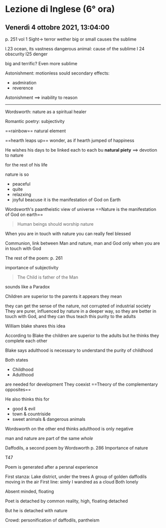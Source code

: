 #  Lezione di Inglese (6° ora)
## Venerdì 4 ottobre 2021, 13:04:00

p. 251 vol 1
Sight$\to$ terror
wether big or small causes the sublime

l.23 ocean, its vastness
dangerous animal: cause of the sublime
l 24 obscurity
l25 denger

big and terrific? Even more sublime

Astonishment: motionless sould
secondary effects:
* asdmiration
* reverence

Astonishment $\implies$ inability to reason


---
Wordsworth: nature as a spiritual healer


Romantic poetry: subjectivity

==rainbow== natural element

==hearth leaps up== wonder, as  if hearth jumped of happiness


He wishes his days to be linked each to each bu **natural piety** $\implies$ devotion to nature

for the rest of his  life


nature is so 
* peaceful
* quite
* relazxing
* joyful
beacuse it is the manifestation of God on Earth

Wordsworth's paantheistic view of universe
==Nature is the manifestation of God on earth==


> Human beings should worship nature

When you are in touch with nature you can really feel blessed

Communion, link between Man and nature, man and God only when you are in touch with God

The rest of the poem: p. 261

importance of subjectivity
 > The Child is father of the Man

sounds like a Paradox



Children are superior to the parents it appears they mean

they can get the sense of the nature, not corrupted of industrial society
They are purer, influenced by nature in a deeper way, so they are better in touch with God, and they can thus teach this purity to the adults

William blake shares this idea

According to Blake the children are superior to the adults but he thinks they complete each other
 
Blake says adulthood is necessary to understand the purity of childhood

Both states

* Childhood
* Adulthood

are needed  for development
They coexist
==Theory of the complementary opposites==

He also thinks this for

* good & evil
* town & countriside
* sweet animals & dangerous animals

Wordsworth on the other end thinks  adulthood is only negative

man and nature are part of the same _whole_

Daffodils, a second poem by Wordsworth
p. 286
Importance of nature

T47

Poem is generated after a persnal experience

First stanza:
Lake district, under the trees
A group of golden daffodils moving in the air
First line: 
simly
I wandred as a cloud
Both lonely

Absent minded, floating

Poet is detached by common reality, high, floating detached

But he is detached with nature

Crowd: personification of daffodils, pantheism

<!--stackedit_data:
eyJoaXN0b3J5IjpbNjQxMTU3MzMsMTA2Njc3MDAzMF19
-->
